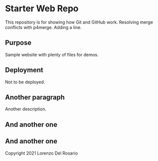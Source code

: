 # Starter Web Repo

This repository is for showing how Git and GitHub work.
Resolving merge conflicts with p4merge.
Adding a line.

## Purpose

Sample website with plenty of files for demos.

## Deployment

Not to be deployed.

## Another paragraph

Another description.

## And another one

## And another one

Copyright 2021 Lorenzo Del Rosario
